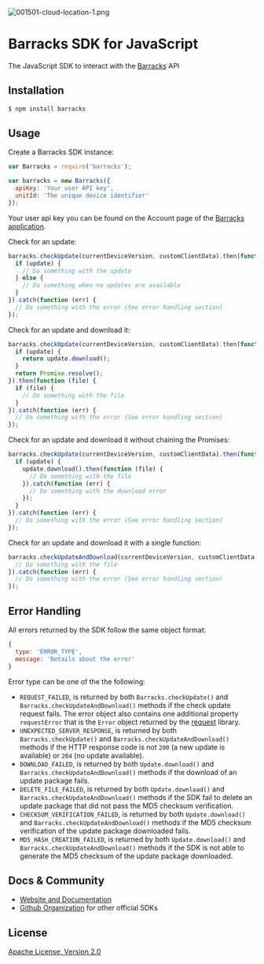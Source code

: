 ![001501-cloud-location-1.png](https://bitbucket.org/repo/yLK99j/images/4081600440-001501-cloud-location-1.png)

# Barracks SDK for JavaScript
The JavaScript SDK to interact with the [Barracks](https://barracks.io/) API

## Installation

```bash
$ npm install barracks
```

## Usage

Create a Barracks SDK instance:
```js
var Barracks = require('barracks');

var barracks = new Barracks({
  apiKey: 'Your user API key',
  unitId: 'The unique device identifier'
});
```
Your user api key you can be found on the Account page of the [Barracks application](https://app.barracks.io/).

Check for an update:
```js
barracks.checkUpdate(currentDeviceVersion, customClientData).then(function (update) {
  if (update) {
    // Do something with the update
  } else {
    // Do something when no updates are available
  }
}).catch(function (err) {
  // Do something with the error (See error handling section)
});
```


Check for an update and download it:
```js
barracks.checkUpdate(currentDeviceVersion, customClientData).then(function (update) {
  if (update) {
    return update.download();
  }
  return Promise.resolve();
}).then(function (file) {
  if (file) {
    // Do something with the file
  }
}).catch(function (err) {
  // Do something with the error (See error handling section)
});
```

Check for an update and download it without chaining the Promises:
```js
barracks.checkUpdate(currentDeviceVersion, customClientData).then(function (update) {
  if (update) {
    update.download().then(function (file) {
      // Do something with the file
    }).catch(function (err) {
      // Do something with the download error
    });
  }
}).catch(function (err) {
  // Do something with the error (See error handling section)
});
```

Check for an update and download it with a single function:
```js
barracks.checkUpdateAndDownload(currentDeviceVersion, customClientData).then(function (file) {
  // Do something with the file
}).catch(function (err) {
  // Do something with the error (See error handling section)
});
```

## Error Handling

All errors returned by the SDK follow the same object format:
```js
{
  type: 'ERROR_TYPE',
  message: 'Details about the error'
}
```

Error type can be one of the the following:

* `REQUEST_FAILED`, is returned by both `Barracks.checkUpdate()` and `Barracks.checkUpdateAndDownload()` methods if the check update request fails. The error object also contains one additional property `requestError` that is the `Error` object returned by the [request](https://www.npmjs.com/package/request) library.
* `UNEXPECTED_SERVER_RESPONSE`, is returned by both `Barracks.checkUpdate()` and `Barracks.checkUpdateAndDownload()` methods if the HTTP response code is not `200` (a new update is available) or `204` (no update available).
* `DOWNLOAD_FAILED`, is returned by both `Update.download()` and `Barracks.checkUpdateAndDownload()` methods if the download of an update package fails.
* `DELETE_FILE_FAILED`, is returned by both `Update.download()` and `Barracks.checkUpdateAndDownload()` methods if the SDK fail to delete an update package that did not pass the MD5 checksum verification.
* `CHECKSUM_VERIFICATION_FAILED`, is returned by both `Update.download()` and `Barracks.checkUpdateAndDownload()` methods if the MD5 checksum verification of the update package downloaded fails.
* `MD5_HASH_CREATION_FAILED`, is returned by both `Update.download()` and `Barracks.checkUpdateAndDownload()` methods if the SDK is not able to generate the MD5 checksum of the update package downloaded.

## Docs & Community

* [Website and Documentation](https://barracks.io/)
* [Github Organization](https://github.com/barracksiot) for other official SDKs

## License

  [Apache License, Version 2.0](LICENSE)